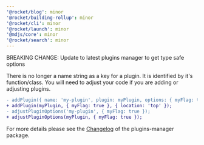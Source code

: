 ```yaml
---
'@rocket/blog': minor
'@rocket/building-rollup': minor
'@rocket/cli': minor
'@rocket/launch': minor
'@mdjs/core': minor
'@rocket/search': minor
---
```


BREAKING CHANGE: Update to latest plugins manager to get type safe options

There is no longer a name string as a key for a plugin. It is identified by it's function/class. You will need to adjust your code if you are adding or adjusting plugins.

```diff
- addPlugin({ name: 'my-plugin', plugin: myPlugin, options: { myFlag: true }, location: 'top' });
+ addPlugin(myPlugin, { myFlag: true }, { location: 'top' });
- adjustPluginOptions('my-plugin', { myFlag: true });
+ adjustPluginOptions(myPlugin, { myFlag: true });
```

For more details please see the [Changelog](https://github.com/modernweb-dev/rocket/blob/main/packages/plugins-manager/CHANGELOG.md#030) of the plugins-manager package.
